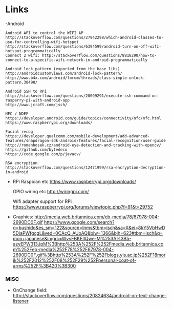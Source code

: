 # Links

-Android

	Android API to control the WIFI AP 
	http://stackoverflow.com/questions/27942298/which-android-classes-to-use-for-controlling-wifi-hotspot
	http://stackoverflow.com/questions/6394599/android-turn-on-off-wifi-hotspot-programmatically
	Connect 2 wifi: http://stackoverflow.com/questions/8818290/how-to-connect-to-a-specific-wifi-network-in-android-programmatically
	
	Android lock pattern (exported from the base libs)
	http://androidcustomviews.com/android-lock-pattern/
	http://www.b4x.com/android/forum/threads/class-simple-unlock-pattern.30490/
	
	Android SSH to RPi
	http://stackoverflow.com/questions/28099291/execute-ssh-command-on-rasperry-pi-with-android-app
	http://www.jcraft.com/jsch/
	
	NFC / NDEF
	https://developer.android.com/guide/topics/connectivity/nfc/nfc.html
	https://www.raspberrypi.org/downloads/
	
	Facial recog
	https://developer.qualcomm.com/mobile-development/add-advanced-features/snapdragon-sdk-android/features/facial-recognition/user-guide
	http://romanhosek.cz/android-eye-detection-and-tracking-with-opencv/
	https://github.com/bytedeco
	https://code.google.com/p/javacv/
	
	RSA encryption
	http://stackoverflow.com/questions/12471999/rsa-encryption-decryption-in-android
	
- RPi
	Raspbian etc
	https://www.raspberrypi.org/downloads/
	
	GPIO wiring etc
	http://wiringpi.com/
	
	Wifi adapter support for RPi
	https://www.raspberrypi.org/forums/viewtopic.php?f=91&t=29752

- Graphics:
	http://media.web.britannica.com/eb-media/78/67978-004-2690DC0F.gif
	https://www.google.com/search?q=bushido&es_sm=122&source=lnms&tbm=isch&sa=X&ei=8kY5VbHwD5DiaPWfgcgL&ved=0CAcQ_AUoAQ&biw=1366&bih=623#tbm=isch&q=mon+japanese&imgrc=WvvFBKEIIQwe-M%253A%3B5-azyEPW313JpM%3Bhttp%253A%252F%252Fmedia.web.britannica.com%252Feb-media%252F78%252F67978-004-2690DC0F.gif%3Bhttp%253A%252F%252Fblogs.yis.ac.jp%252F18morik%252F2012%252F08%252F29%252Fpersonal-coat-of-arms%252F%3B420%3B300
	
	
	

### MISC
* OnChange field: http://stackoverflow.com/questions/20824634/android-on-text-change-listener
